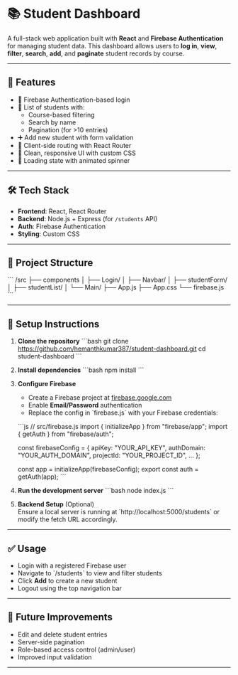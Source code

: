 # 📚 Student Dashboard

A full-stack web application built with **React** and **Firebase Authentication** for managing student data. This dashboard allows users to **log in**, **view**, **filter**, **search**, **add**, and **paginate** student records by course.

---

## 🚀 Features

- 🔐 Firebase Authentication-based login  
- 📄 List of students with:
  - Course-based filtering
  - Search by name
  - Pagination (for >10 entries)
- ➕ Add new student with form validation
- 🧭 Client-side routing with React Router
- 🎨 Clean, responsive UI with custom CSS
- 🔄 Loading state with animated spinner

---

## 🛠️ Tech Stack

- **Frontend**: React, React Router  
- **Backend**: Node.js + Express (for `/students` API)  
- **Auth**: Firebase Authentication  
- **Styling**: Custom CSS

---

## 📁 Project Structure

\`\`\`
/src
├── components
│   ├── Login/
│   ├── Navbar/
│   ├── studentForm/
│   ├── studentList/
│   └── Main/
├── App.js
├── App.css
└── firebase.js
\`\`\`

---

## 🔧 Setup Instructions

1. **Clone the repository**
   \`\`\`bash
   git clone https://github.com/hemanthkumar387/student-dashboard.git
   cd student-dashboard
   \`\`\`

2. **Install dependencies**
   \`\`\`bash
   npm install
   \`\`\`

3. **Configure Firebase**
   - Create a Firebase project at [firebase.google.com](https://firebase.google.com/)
   - Enable **Email/Password** authentication
   - Replace the config in \`firebase.js\` with your Firebase credentials:

   \`\`\`js
   // src/firebase.js
   import { initializeApp } from "firebase/app";
   import { getAuth } from "firebase/auth";

   const firebaseConfig = {
     apiKey: "YOUR_API_KEY",
     authDomain: "YOUR_AUTH_DOMAIN",
     projectId: "YOUR_PROJECT_ID",
     ...
   };

   const app = initializeApp(firebaseConfig);
   export const auth = getAuth(app);
   \`\`\`

4. **Run the development server**
   \`\`\`bash
   node index.js
   \`\`\`

5. **Backend Setup** (Optional)  
   Ensure a local server is running at \`http://localhost:5000/students\` or modify the fetch URL accordingly.

---

## ✅ Usage

- Login with a registered Firebase user  
- Navigate to \`/students\` to view and filter students  
- Click **Add** to create a new student  
- Logout using the top navigation bar

---

## 🧪 Future Improvements

- Edit and delete student entries  
- Server-side pagination  
- Role-based access control (admin/user)  
- Improved input validation

---
